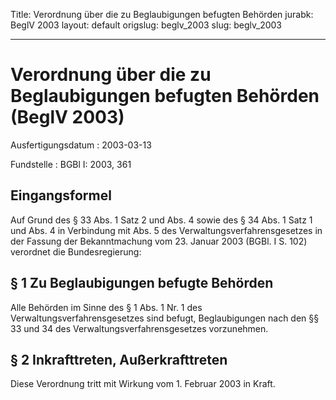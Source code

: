 Title: Verordnung über die zu Beglaubigungen befugten Behörden
jurabk: BeglV 2003
layout: default
origslug: beglv_2003
slug: beglv_2003

---

# Verordnung über die zu Beglaubigungen befugten Behörden (BeglV 2003)

Ausfertigungsdatum
:   2003-03-13

Fundstelle
:   BGBl I: 2003, 361



## Eingangsformel

Auf Grund des § 33 Abs. 1 Satz 2 und Abs. 4 sowie des § 34 Abs. 1 Satz
1 und Abs. 4 in Verbindung mit Abs. 5 des
Verwaltungsverfahrensgesetzes in der Fassung der Bekanntmachung vom
23\. Januar 2003 (BGBl. I S. 102) verordnet die Bundesregierung:


## § 1 Zu Beglaubigungen befugte Behörden

Alle Behörden im Sinne des § 1 Abs. 1 Nr. 1 des
Verwaltungsverfahrensgesetzes sind befugt, Beglaubigungen nach den §§
33 und 34 des Verwaltungsverfahrensgesetzes vorzunehmen.


## § 2 Inkrafttreten, Außerkrafttreten

Diese Verordnung tritt mit Wirkung vom 1. Februar 2003 in Kraft.

